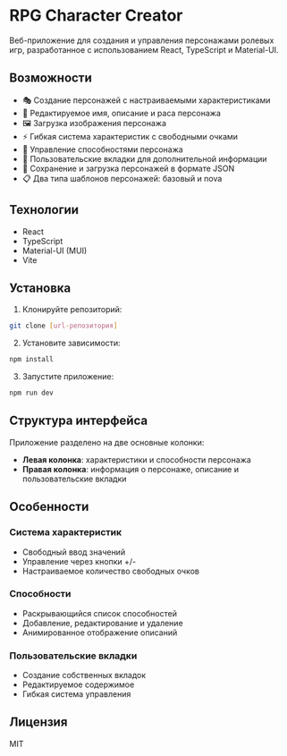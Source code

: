 # RPG Character Creator

Веб-приложение для создания и управления персонажами ролевых игр, разработанное с использованием React, TypeScript и Material-UI.

## Возможности

- 🎭 Создание персонажей с настраиваемыми характеристиками
- 📝 Редактируемое имя, описание и раса персонажа
- 🖼️ Загрузка изображения персонажа
- ⚡ Гибкая система характеристик с свободными очками
- 🎯 Управление способностями персонажа
- 📑 Пользовательские вкладки для дополнительной информации
- 💾 Сохранение и загрузка персонажей в формате JSON
- 📋 Два типа шаблонов персонажей: базовый и nova

## Технологии

- React
- TypeScript
- Material-UI (MUI)
- Vite

## Установка

1. Клонируйте репозиторий:
```bash
git clone [url-репозитория]
```

2. Установите зависимости:
```bash
npm install
```

3. Запустите приложение:
```bash
npm run dev
```

## Структура интерфейса

Приложение разделено на две основные колонки:
- **Левая колонка**: характеристики и способности персонажа
- **Правая колонка**: информация о персонаже, описание и пользовательские вкладки

## Особенности

### Система характеристик
- Свободный ввод значений
- Управление через кнопки +/-
- Настраиваемое количество свободных очков

### Способности
- Раскрывающийся список способностей
- Добавление, редактирование и удаление
- Анимированное отображение описаний

### Пользовательские вкладки
- Создание собственных вкладок
- Редактируемое содержимое
- Гибкая система управления

## Лицензия

MIT